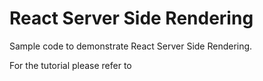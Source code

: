 # React Server Side Rendering

Sample code to demonstrate React Server Side Rendering.

For the tutorial please refer to 

